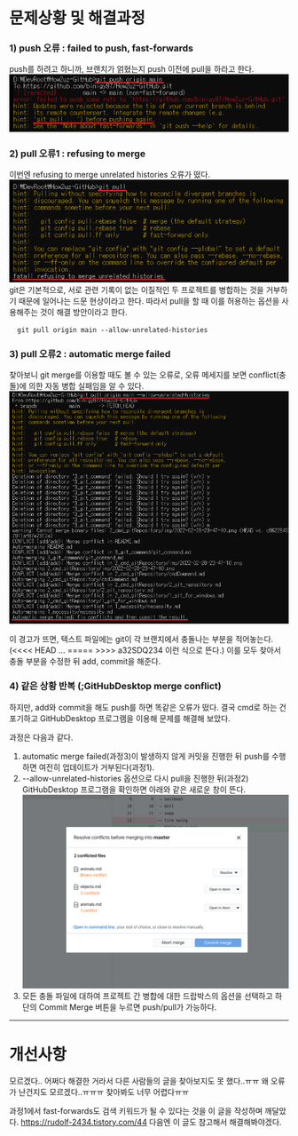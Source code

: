 # 문제상황 및 해결과정
### 1) push 오류 : failed to push, fast-forwards
push를 하려고 하니까, 브랜치가 얽혔는지 push 이전에 pull을 하라고 한다.  
![](img/2022-03-01-06-02-53.png)  

### 2) pull 오류1 : refusing to merge
이번엔 refusing to merge unrelated histories 오류가 떴다.  
![](img/2022-03-01-06-04-31.png)  
git은 기본적으로, 서로 관련 기록이 없는 이질적인 두 프로젝트를 병합하는 것을 거부하기 때문에 일어나는 드문 현상이라고 한다. 따라서 pull을 할 때 이를 허용하는 옵션을 사용해주는 것이 해결 방안이라고 한다.  
```
  git pull origin main --allow-unrelated-histories
```
### 3) pull 오류2 : automatic merge failed
찾아보니 git merge를 이용할 때도 볼 수 있는 오류로, 오류 메세지를 보면 conflict(충돌)에 의한 자동 병합 실패임을 알 수 있다.  
![](img/2022-03-01-06-11-41.png)  

이 경고가 뜨면, 텍스트 파일에는 git이 각 브랜치에서 충돌나는 부분을 적어놓는다. (<<<< HEAD ... ===== >>>> a32SDQ234 이런 식으로 뜬다.) 이를 모두 찾아서 충돌 부분을 수정한 뒤 add, commit을 해준다.  

### 4) 같은 상황 반복 (;GitHubDesktop merge conflict)
하지만, add와 commit을 해도 push를 하면 똑같은 오류가 떴다. 결국 cmd로 하는 건 포기하고 GitHubDesktop 프로그램을 이용해 문제를 해결해 보았다.  

과정은 다음과 같다.
1. automatic merge failed(과정3)이 발생하지 않게 커밋을 진행한 뒤 push를 수행하면 여전히 업데이트가 거부된다(과정1).
2. --allow-unrelated-histories 옵션으로 다시 pull을 진행한 뒤(과정2) GitHubDesktop 프로그램을 확인하면 아래와 같은 새로운 창이 뜬다.  
![](img/2022-03-01-06-35-33.png)  
3. 모든 충돌 파일에 대하여 프로젝트 간 병합에 대한 드랍박스의 옵션을 선택하고 하단의 Commit Merge 버튼을 누르면 push/pull가 가능하다.

***
# 개선사항
모르겠다.. 어쩌다 해결한 거라서 다른 사람들의 글을 찾아보지도 못 했다..ㅠㅠ 왜 오류가 난건지도 모르겠다..ㅠㅠㅠ 찾아봐도 너무 어렵다ㅠㅠ  

 과정1에서 fast-forwards도 검색 키워드가 될 수 있다는 것을 이 글을 작성하며 깨달았다. https://rudolf-2434.tistory.com/44 다음엔 이 글도 참고해서 해결해봐야겠다.